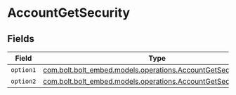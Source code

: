 # AccountGetSecurity


## Fields

| Field                                                                                                                   | Type                                                                                                                    | Required                                                                                                                | Description                                                                                                             |
| ----------------------------------------------------------------------------------------------------------------------- | ----------------------------------------------------------------------------------------------------------------------- | ----------------------------------------------------------------------------------------------------------------------- | ----------------------------------------------------------------------------------------------------------------------- |
| `option1`                                                                                                               | [com.bolt.bolt_embed.models.operations.AccountGetSecurityOption1](../../models/operations/AccountGetSecurityOption1.md) | :heavy_minus_sign:                                                                                                      | N/A                                                                                                                     |
| `option2`                                                                                                               | [com.bolt.bolt_embed.models.operations.AccountGetSecurityOption2](../../models/operations/AccountGetSecurityOption2.md) | :heavy_minus_sign:                                                                                                      | N/A                                                                                                                     |
